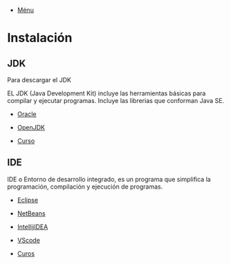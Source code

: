 - [Ménu](../README.md)

# Instalación

## JDK

Para descargar el JDK

EL JDK (Java Development Kit) incluye las herramientas básicas para compilar y ejecutar programas. Incluye las librerias que conforman Java SE.

- [Oracle](https://www.oracle.com/java/technologies/downloads)
- [OpenJDK](https://openjdk.org/install/)

- [Curso](https://redirectoronline.com/ifcd033po0101)

## IDE

IDE o Entorno de desarrollo integrado, es un programa que simplifica la programación, compilación y ejecución  de programas.

- [Eclipse](https://www.eclipse.org/downloads/)
- [NetBeans](https://netbeans.apache.org/download/index.html)
- [IntellijIDEA](https://www.jetbrains.com/es-es/idea/)
- [VScode](https://code.visualstudio.com/)

- [Curos](https://redirectoronline.com/ifcd033po0102)